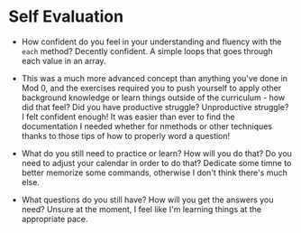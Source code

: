 # Self Evaluation

- How confident do you feel in your understanding and fluency with the `each` method?
    Decently confident. A simple loops that goes through each value in an array.

- This was a much more advanced concept than anything you've done in Mod 0, and the exercises required you to push yourself to apply other background knowledge or learn things outside of the curriculum - how did that feel? Did you have productive struggle? Unproductive struggle?
    I felt confident enough! It was easier than ever to find the documentation I needed whether for nmethods or other techniques thanks to those tips of how to properly word a question!

- What do you still need to practice or learn? How will you do that? Do you need to adjust your calendar in order to do that?
    Dedicate some timne to better memorize some commands, otherwise I don't think there's much else.

- What questions do you still have? How will you get the answers you need?
    Unsure at the moment, I feel like I'm learning things at the appropriate pace.